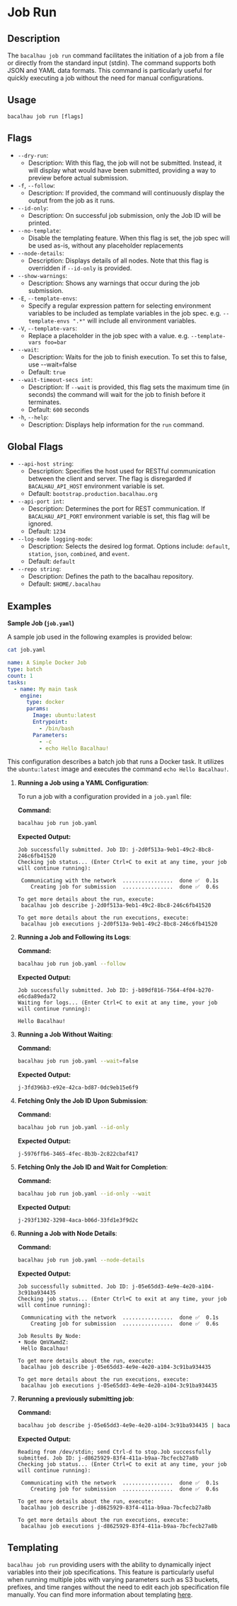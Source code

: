 # Job Run

## Description

The `bacalhau job run` command facilitates the initiation of a job from a file or directly from the standard input (stdin). The command supports both JSON and YAML data formats. This command is particularly useful for quickly executing a job without the need for manual configurations.

## Usage

```
bacalhau job run [flags]
```

## Flags

* `--dry-run`:
  * Description: With this flag, the job will not be submitted. Instead, it will display what would have been submitted, providing a way to preview before actual submission.
* `-f`, `--follow`:
  * Description: If provided, the command will continuously display the output from the job as it runs.
* `--id-only`:
  * Description: On successful job submission, only the Job ID will be printed.
* `--no-template`:
  * Disable the templating feature. When this flag is set, the job spec will be used as-is, without any placeholder replacements
* `--node-details`:
  * Description: Displays details of all nodes. Note that this flag is overridden if `--id-only` is provided.
* `--show-warnings`:
  * Description: Shows any warnings that occur during the job submission.
* `-E`, `--template-envs`:
  * Specify a regular expression pattern for selecting environment variables to be included as template variables in the job spec. e.g. `--template-envs ".*"` will include all environment variables.
* `-V`, `--template-vars`:
  * Replace a placeholder in the job spec with a value. e.g. `--template-vars foo=bar`
* `--wait`:
  * Description: Waits for the job to finish execution. To set this to false, use --wait=false
  * Default: `true`
* `--wait-timeout-secs int`:
  * Description: If `--wait` is provided, this flag sets the maximum time (in seconds) the command will wait for the job to finish before it terminates.
  * Default: `600` seconds
* `-h`, `--help`:
  * Description: Displays help information for the `run` command.

## Global Flags

* `--api-host string`:
  * Description: Specifies the host used for RESTful communication between the client and server. The flag is disregarded if `BACALHAU_API_HOST` environment variable is set.
  * Default: `bootstrap.production.bacalhau.org`
* `--api-port int`:
  * Description: Determines the port for REST communication. If `BACALHAU_API_PORT` environment variable is set, this flag will be ignored.
  * Default: `1234`
* `--log-mode logging-mode`:
  * Description: Selects the desired log format. Options include: `default`, `station`, `json`, `combined`, and `event`.
  * Default: `default`
* `--repo string`:
  * Description: Defines the path to the bacalhau repository.
  * Default: `$HOME/.bacalhau`

## Examples

**Sample Job (`job.yaml`)**

A sample job used in the following examples is provided below:

```bash
cat job.yaml
```

```yaml
name: A Simple Docker Job
type: batch
count: 1
tasks:
  - name: My main task
    engine:
      type: docker
      params:
        Image: ubuntu:latest
        Entrypoint:
          - /bin/bash
        Parameters:
          - -c
          - echo Hello Bacalhau!
```

This configuration describes a batch job that runs a Docker task. It utilizes the `ubuntu:latest` image and executes the command `echo Hello Bacalhau!`.

1.  **Running a Job using a YAML Configuration**:

    To run a job with a configuration provided in a `job.yaml` file:

    **Command:**

    ```bash
    bacalhau job run job.yaml
    ```

    **Expected Output:**

    ```plaintext
    Job successfully submitted. Job ID: j-2d0f513a-9eb1-49c2-8bc8-246c6fb41520
    Checking job status... (Enter Ctrl+C to exit at any time, your job will continue running):

     Communicating with the network  ................  done ✅  0.1s
        Creating job for submission  ................  done ✅  0.6s

    To get more details about the run, execute:
     bacalhau job describe j-2d0f513a-9eb1-49c2-8bc8-246c6fb41520

    To get more details about the run executions, execute:
     bacalhau job executions j-2d0f513a-9eb1-49c2-8bc8-246c6fb41520
    ```
2.  **Running a Job and Following its Logs**:

    **Command:**

    ```bash
    bacalhau job run job.yaml --follow
    ```

    **Expected Output:**

    ```plaintext
    Job successfully submitted. Job ID: j-b89df816-7564-4f04-b270-e6cda89eda72
    Waiting for logs... (Enter Ctrl+C to exit at any time, your job will continue running):

    Hello Bacalhau!
    ```
3.  **Running a Job Without Waiting**:

    **Command:**

    ```bash
    bacalhau job run job.yaml --wait=false
    ```

    **Expected Output:**

    ```plaintext
    j-3fd396b3-e92e-42ca-bd87-0dc9eb15e6f9
    ```
4.  **Fetching Only the Job ID Upon Submission**:

    **Command:**

    ```bash
    bacalhau job run job.yaml --id-only
    ```

    **Expected Output:**

    ```plaintext
    j-5976ffb6-3465-4fec-8b3b-2c822cbaf417
    ```
5.  **Fetching Only the Job ID and Wait for Completion**:

    **Command:**

    ```bash
    bacalhau job run job.yaml --id-only --wait
    ```

    **Expected Output:**

    ```plaintext
    j-293f1302-3298-4aca-b06d-33fd1e3f9d2c
    ```
6.  **Running a Job with Node Details**:

    **Command:**

    ```bash
    bacalhau job run job.yaml --node-details
    ```

    **Expected Output:**

    ```plaintext
    Job successfully submitted. Job ID: j-05e65dd3-4e9e-4e20-a104-3c91ba934435
    Checking job status... (Enter Ctrl+C to exit at any time, your job will continue running):

     Communicating with the network  ................  done ✅  0.1s
        Creating job for submission  ................  done ✅  0.6s

    Job Results By Node:
    • Node QmVXwmdZ:
     Hello Bacalhau!

    To get more details about the run, execute:
     bacalhau job describe j-05e65dd3-4e9e-4e20-a104-3c91ba934435

    To get more details about the run executions, execute:
     bacalhau job executions j-05e65dd3-4e9e-4e20-a104-3c91ba934435
    ```
7.  **Rerunning a previously submitting job**:

    **Command:**

    ```bash
    bacalhau job describe j-05e65dd3-4e9e-4e20-a104-3c91ba934435 | bacalhau job run
    ```

    **Expected Output:**

    ```plaintext
    Reading from /dev/stdin; send Ctrl-d to stop.Job successfully submitted. Job ID: j-d8625929-83f4-411a-b9aa-7bcfecb27a8b
    Checking job status... (Enter Ctrl+C to exit at any time, your job will continue running):

     Communicating with the network  ................  done ✅  0.1s
        Creating job for submission  ................  done ✅  0.6s

    To get more details about the run, execute:
     bacalhau job describe j-d8625929-83f4-411a-b9aa-7bcfecb27a8b

    To get more details about the run executions, execute:
     bacalhau job executions j-d8625929-83f4-411a-b9aa-7bcfecb27a8b
    ```

## Templating

`bacalhau job run` providing users with the ability to dynamically inject variables into their job specifications. This feature is particularly useful when running multiple jobs with varying parameters such as S3 buckets, prefixes, and time ranges without the need to edit each job specification file manually. You can find more information about templating [here](../../../jobs/job-templating.md).
